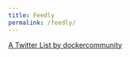 ```yaml
---
title: Feedly
permalink: /feedly/
---
```


<a class="twitter-timeline" data-dnt="true" data-theme="dark" href="https://twitter.com/dockercommunity/lists/docker-community-leaders-16220?ref_src=twsrc%5Etfw">A Twitter List by dockercommunity</a> <script async src="https://platform.twitter.com/widgets.js" charset="utf-8"></script>
